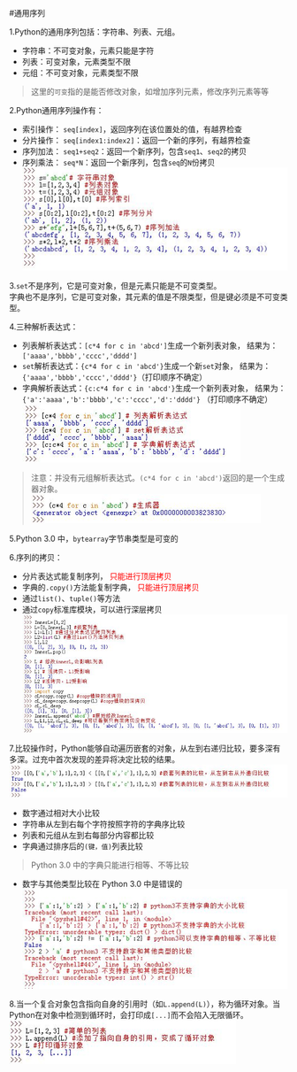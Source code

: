 #通用序列

1.Python的通用序列包括：字符串、列表、元组。

* 字符串：不可变对象，元素只能是字符
* 列表：可变对象，元素类型不限
* 元组：不可变对象，元素类型不限
>这里的`可变`指的是能否修改对象，如增加序列元素，修改序列元素等等

2.Python通用序列操作有：

* 索引操作： `seq[index]`，返回序列在该位置处的值，有越界检查
* 分片操作： `seq[index1:index2]`：返回一个新的序列，有越界检查
* 序列加法： `seq1+seq2`：返回一个新序列，包含`seq1`、`seq2`的拷贝
* 序列乘法： `seq*N`：返回一个新序列，包含`seq`的`N`份拷贝  
![通用序列操作](../imgs/python_7_1.JPG)

3.`set`不是序列，它是可变对象，但是元素只能是不可变类型。  
字典也不是序列，它是可变对象，其元素的值是不限类型，但是键必须是不可变类型。

4.三种解析表达式：

* 列表解析表达式：`[c*4 for c in 'abcd']`生成一个新列表对象，
  结果为：`['aaaa','bbbb','cccc','dddd']`
* `set`解析表达式：`{c*4 for c in 'abcd'}`生成一个新`set`对象，
  结果为：`{'aaaa','bbbb','cccc','dddd'}`（打印顺序不确定）
* 字典解析表达式：`{c:c*4 for c in 'abcd'}`生成一个新列表对象，
  结果为：`{'a':'aaaa','b':'bbbb','c':'cccc','d':'dddd'}` （打印顺序不确定） 
![三种解析表达式](../imgs/python_7_2.JPG)
>注意：并没有元组解析表达式。`(c*4 for c in 'abcd')`返回的是一个生成器对象。  
![生成器表达式](../imgs/python_7_3.JPG)

5.Python 3.0 中，`bytearray`字节串类型是可变的

6.序列的拷贝：

* 分片表达式能复制序列， <font color='red'>只能进行顶层拷贝</font>
* 字典的`.copy()`方法能复制字典， <font color='red'>只能进行顶层拷贝</font>
* 通过`list()`、`tuple()`等方法
* 通过`copy`标准库模块，可以进行深层拷贝  
![序列的拷贝](../imgs/python_7_4.JPG)

7.比较操作时，Python能够自动遍历嵌套的对象，从左到右递归比较，要多深有多深。过充中首次发现的差异将决定比较的结果。  
![嵌套序列的比较](../imgs/python_7_5.JPG)

* 数字通过相对大小比较
* 字符串从左到右每个字符按照字符的字典序比较
* 列表和元组从左到右每部分内容都比较
* 字典通过排序后的`(键，值)`列表比较
>Python 3.0 中的字典只能进行相等、不等比较

* 数字与其他类型比较在 Python 3.0 中是错误的  
![Python3不支持的比较操作](../imgs/python_7_6.JPG)

8.当一个复合对象包含指向自身的引用时（如`L.append(L)`），称为循环对象。当Python在对象中检测到循环时，会打印成`[...]`而不会陷入无限循环。  
 ![Python3循环对象](../imgs/python_7_7.JPG)





